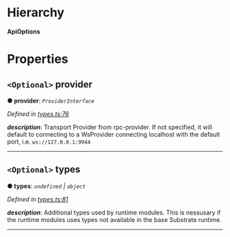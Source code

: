 

# Hierarchy

**ApiOptions**

# Properties

<a id="provider"></a>

## `<Optional>` provider

**● provider**: *`ProviderInterface`*

*Defined in [types.ts:76](https://github.com/polkadot-js/api/blob/aa8e613/packages/api/src/types.ts#L76)*

*__description__*: Transport Provider from rpc-provider. If not specified, it will default to connecting to a WsProvider connecting localhost with the default port, i.e. `ws://127.0.0.1:9944`

___
<a id="types"></a>

## `<Optional>` types

**● types**: *`undefined` | `object`*

*Defined in [types.ts:81](https://github.com/polkadot-js/api/blob/aa8e613/packages/api/src/types.ts#L81)*

*__description__*: Additional types used by runtime modules. This is nessusary if the runtime modules uses types not available in the base Substrate runtime.

___

